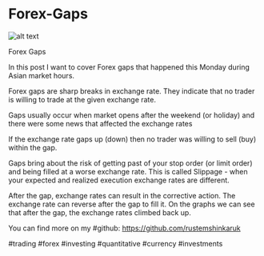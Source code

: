 # Forex-Gaps

![alt text](https://github.com/rustemshinkaruk/Forex-Gaps/blob/master/forex%20gaps.png)

Forex Gaps

In this post I want to cover Forex gaps that happened this Monday during Asian market hours.

Forex gaps are sharp breaks in exchange rate. They indicate that no trader is willing to trade at the given exchange rate.

Gaps usually occur when market opens after the weekend (or holiday) and there were some news that affected the exchange rates

If the exchange rate gaps up (down) then no trader was willing to sell (buy) within the gap. 

Gaps bring about the risk of getting past of your stop order (or limit order) and being filled at a worse exchange rate. This is called Slippage - when your expected and realized execution exchange rates are different. 

After the gap, exchange rates can result in the corrective action. The exchange rate can reverse after the gap to fill it. On the graphs we can see that after the gap, the exchange rates climbed back up.

You can find more on my #github: https://github.com/rustemshinkaruk

#trading #forex #investing #quantitative #currency #investments 
